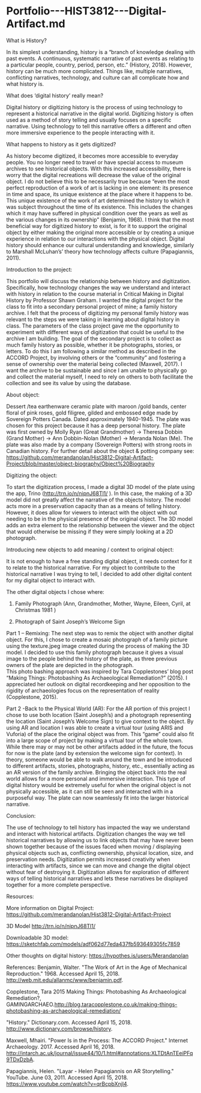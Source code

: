 # Portfolio---HIST3812---Digital-Artifact.md
What is History? 

In its simplest understanding, history is a “branch of knowledge dealing with past events. A continuous, systematic narrative of past events as relating to a particular people, country, period, person, etc.” (History, 2018).  However, history can be much more complicated. Things like, multiple narratives, conflicting narratives, technology, and culture can all complicate how and what history is. 


What does ‘digital history’ really mean?

Digital history or digitizing history is the process of using technology to represent a historical narrative in the digital world. Digitizing history is often used as a method of story telling and usually focuses on a specific narrative. Using technology to tell this narrative offers a different and often more immersive experience to the people interacting with it. 


What happens to history as it gets digitized?

As history become digitized, it becomes more accessible to everyday people. You no longer need to travel or have special access to museum archives to see historical objects. With this increased accessibility, there is worry that the digital recreations will decrease the value of the original object. I do not believe this to be necessarily true because “even the most perfect reproduction of a work of art is lacking in one element: its presence in time and space, its unique existence at the place where it happens to be. This unique existence of the work of art determined the history to which it was subject throughout the time of its existence. This includes the changes which it may have suffered in physical condition over the years as well as the various changes in its ownership” (Benjamin, 1968). I think that the most beneficial way for digitized history to exist, is for it to support the original object by either making the original more accessible or by creating a unique experience in relation to our interactions with the physical object. Digital history should enhance our cultural understanding and knowledge, similarly to Marshall McLuhan’s’ theory how technology affects culture (Papagiannis, 2011). 


Introduction to the project: 

This portfolio will discuss the relationship between history and digitization. Specifically, how technology changes the way we understand and interact with history in relation to the course material in Critical Making in Digital History by Professor Shawn Graham. 
I wanted the digital project for the class to fit into a secondary personal project of mine; a family history archive. I felt that the process of digitizing my personal family history was relevant to the steps we were taking in learning about digital history in class. The parameters of the class project gave me the opportunity to experiment with different ways of digitization that could be useful to the archive I am building. The goal of the secondary project is to collect as much family history as possible, whether it be photographs, stories, or letters. To do this I am following a similar method as described in the ACCORD Project, by involving others or the “community” and fostering a sense of ownership over the material being collected (Maxwell, 2017). I want the archive to be sustainable and since I am unable to physically go and collect the material myself, I need to rely on others to both facilitate the collection and see its value by using the database.  


About object: 

Dessert /tea earthenware ceramic plate with maroon /gold bands, center floral of pink roses, gold filigree, gilded and embossed edge made by Sovereign Potters Canada. Dated approximately 1940-1945.  The plate was chosen for this project because it has a deep personal history. The plate was first owned by Molly Ryan (Great Grandmother) -> Theresa Dobbin (Grand Mother) -> Ann Dobbin-Nolan (Mother) -> Meranda Nolan (Me). The plate was also made by a company (Sovereign Potters) with strong roots in Canadian history. 
For further detail about the object & potting company see: https://github.com/merandanolan/Hist3812-Digital-Artifact-Project/blob/master/object-biography/Object%20Biography 


Digitizing the object:

To start the digitization process, I made a digital 3D model of the plate using the app, Trino (http://trn.io/n/nipnJ68Tl1/ ). In this case, the making of a 3D model did not greatly affect the narrative of the objects history. The model acts more in a preservation capacity than as a means of telling history. However, it does allow for viewers to interact with the object with out needing to be in the physical presence of the original object. The 3D model adds an extra element to the relationship between the viewer and the object that would otherwise be missing if they were simply looking at a 2D photograph. 


Introducing new objects to add meaning / context to original object:

It is not enough to have a free standing digital object, it needs context for it to relate to the historical narrative. For my object to contribute to the historical narrative I was trying to tell, I decided to add other digital content for my digital object to interact with.  

The other digital objects I chose where:

1.	Family Photograph (Ann, Grandmother, Mother, Wayne, Eileen, Cyril, at Christmas 1981 )
 
2.	Photograph of Saint Joseph’s Welcome Sign
 
Part 1 – Remixing: 
The next step was to remix the object with another digital object. For this, I chose to create a mosaic photograph of a family picture using the texture.jpeg image created during the process of making the 3D model. I decided to use this family photograph because it gives a visual image to the people behind the history of the plate, as three previous owners of the plate are depicted in the photograph.  
This photo bashing approach was inspired by Tara Copplestones’ blog post “Making Things: Photobashing As Archaeological Remediation?” (2015). I appreciated her outlook on digital recordkeeping and her opposition to the rigidity of archaeologies focus on the representation of reality (Copplestone, 2015).  

Part 2 -Back to the Physical World (AR):
For the AR portion of this project I chose to use both location (Saint Joseph’s) and a photograph representing the location (Saint Joseph’s Welcome Sign) to give context to the object. By using AR and location I was able to create a virtual tour (using ARIS and Vuforia) of the place the original object was from. This “game” could also fit into a large scope of project by making a virtual tour of the whole town. While there may or may not be other artifacts added in the future, the focus for now is the plate (and by extension the welcome sign for context). In theory, someone would be able to walk around the town and be introduced to different artifacts, stories, photographs, history, etc., essentially acting as an AR version of the family archive. Bringing the object back into the real world allows for a more personal and immersive interaction. This type of digital history would be extremely useful for when the original object is not physically accessible, as it can still be seen and interacted with in a purposeful way. The plate can now seamlessly fit into the larger historical narrative.


Conclusion:

The use of technology to tell history has impacted the way we understand and interact with historical artifacts. Digitization changes the way we tell historical narratives by allowing us to link objects that may have never been shown together because of the issues faced when moving / displaying physical objects such as, conflicting ownership, physical location, size, and preservation needs. Digitization permits increased creativity when interacting with artifacts, since we can move and change the digital object without fear of destroying it. Digitization allows for exploration of different ways of telling historical narratives and lets these narratives be displayed together for a more complete perspective.


Resources:

More information on Digital Project: https://github.com/merandanolan/Hist3812-Digital-Artifact-Project 

3D Model http://trn.io/n/nipnJ68Tl1/ 

Downloadable 3D model: https://sketchfab.com/models/adf062d77eda437fb593649305fc7859 

Other thoughts on digital history: https://hypothes.is/users/Merandanolan  

References: 
Benjamin, Walter. "The Work of Art in the Age of Mechanical Reproduction." 1968. Accessed April 15, 2018. http://web.mit.edu/allanmc/www/benjamin.pdf. 

Copplestone, Tara 2015 Making Things: Photobashing As Archaeological Remediation?, GAMINGARCHAEO.http://blog.taracopplestone.co.uk/making-things-photobashing-as-archaeological-remediation/

"History." Dictionary.com. Accessed April 15, 2018. http://www.dictionary.com/browse/history. 

Maxwell, Mhairi. "Power Is in the Process: The ACCORD Project." Internet Archaeology. 2017. Accessed April 16, 2018. http://intarch.ac.uk/journal/issue44/10/1.html#annotations:XLTDtAnTEeiPFq9TDxDzbA. 

Papagiannis, Helen. "Layar - Helen Papagiannis on AR Storytelling." YouTube. June 03, 2011. Accessed April 15, 2018. https://www.youtube.com/watch?v=qrBcpbXnjl4.

